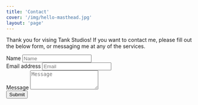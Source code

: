 ```yaml
---
title: 'Contact'
cover: '/img/hello-masthead.jpg'
layout: 'page'
---
```


Thank you for vising Tank Studios!  If you want to contact me, please fill out the below form, or messaging me at any of the services.
<form method="post" action="//formspree.io/ry.tankersley@gmail.com">
  <div class="form-group">
    <label for="nameInput">Name</label>
    <input type="text" class="form-control" id="nameInput" placeholder="Name">
  </div>
  <div class="form-group">
    <label for="emailInput">Email address</label>
    <input type="email" class="form-control" id="emailInput" placeholder="Email">
  </div>
  <div class="form-group">
    <label for="messageInput">Message</label>
    <textarea class="form-control" id="messageInput" rows="3" placeholder="Message"></textarea>
  </div>
  <button type="submit" class="btn btn-primary">Submit</button>
</form>